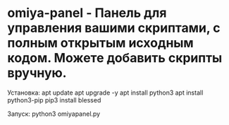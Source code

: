 # omiya-panel - Панель для управления вашими скриптами, с полным открытым исходным кодом. Можете добавить скрипты вручную.

Установка:
apt update
apt upgrade -y
apt install python3
apt install python3-pip
pip3 install blessed

Запуск:
python3 omiyapanel.py
